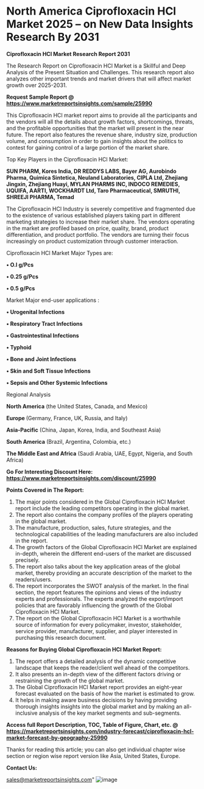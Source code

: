 # North America Ciprofloxacin HCl Market 2025 – on New Data Insights Research By 2031

<strong>Ciprofloxacin HCl Market Research Report 2031</strong>

The Research Report on Ciprofloxacin HCl Market is a Skillful and Deep Analysis of the Present Situation and Challenges. This research report also analyzes other important trends and market drivers that will affect market growth over 2025-2031.

<strong>Request Sample Report @ <a href=https://www.marketreportsinsights.com/sample/25990>https://www.marketreportsinsights.com/sample/25990</a></strong>

This Ciprofloxacin HCl market report aims to provide all the participants and the vendors will all the details about growth factors, shortcomings, threats, and the profitable opportunities that the market will present in the near future. The report also features the revenue share, industry size, production volume, and consumption in order to gain insights about the politics to contest for gaining control of a large portion of the market share.

Top Key Players in the Ciprofloxacin HCl Market:

<strong>SUN PHARM, Kores India, DR REDDYS LABS, Bayer AG, Aurobindo Pharma, Quimica Sintetica, Neuland Laboratories, CIPLA Ltd, Zhejiang Jingxin, Zhejiang Huayi, MYLAN PHARMS INC, INDOCO REMEDIES, UQUIFA, AARTI, WOCKHARDT Ltd, Taro Pharmaceutical, SMRUTHI, SHREEJI PHARMA, Temad</strong>

The Ciprofloxacin HCl Industry is severely competitive and fragmented due to the existence of various established players taking part in different marketing strategies to increase their market share. The vendors operating in the market are profiled based on price, quality, brand, product differentiation, and product portfolio. The vendors are turning their focus increasingly on product customization through customer interaction.

Ciprofloxacin HCl Market Major Types are:

<strong>• O.l g/Pcs

• 0.25 g/Pcs

• 0.5 g/Pcs</strong>

Market Major end-user applications :

<strong>• Urogenital Infections

• Respiratory Tract Infections

• Gastrointestinal Infections

• Typhoid

• Bone and Joint Infections

• Skin and Soft Tissue Infections

• Sepsis and Other Systemic Infections</strong>

Regional Analysis

</u><strong><b>North America</b></strong> (the United States, Canada, and Mexico)

<strong><b>Europe </b></strong>(Germany, France, UK, Russia, and Italy)

<strong><b>Asia-Pacific</b></strong> (China, Japan, Korea, India, and Southeast Asia)

<strong><b>South America</b></strong> (Brazil, Argentina, Colombia, etc.)

<strong><b>The Middle East and Africa</b></strong> (Saudi Arabia, UAE, Egypt, Nigeria, and South Africa)

<strong>Go For Interesting Discount Here: <a href=https://www.marketreportsinsights.com/discount/25990>https://www.marketreportsinsights.com/discount/25990</a></strong>

<strong>Points Covered in The Report:</strong>
<ol>
  <li>The major points considered in the Global Ciprofloxacin HCl Market report include the leading competitors operating in the global market.</li>
  <li>The report also contains the company profiles of the players operating in the global market.</li>
  <li>The manufacture, production, sales, future strategies, and the technological capabilities of the leading manufacturers are also included in the report.</li>
  <li>The growth factors of the Global Ciprofloxacin HCl Market are explained in-depth, wherein the different end-users of the market are discussed precisely.</li>
  <li>The report also talks about the key application areas of the global market, thereby providing an accurate description of the market to the readers/users.</li>
  <li>The report incorporates the SWOT analysis of the market. In the final section, the report features the opinions and views of the industry experts and professionals. The experts analyzed the export/import policies that are favorably influencing the growth of the Global Ciprofloxacin HCl Market.</li>
  <li>The report on the Global Ciprofloxacin HCl Market is a worthwhile source of information for every policymaker, investor, stakeholder, service provider, manufacturer, supplier, and player interested in purchasing this research document.</li>
</ol>
<strong>Reasons for Buying Global Ciprofloxacin HCl Market Report:</strong>

<ol>
  <li>The report offers a detailed analysis of the dynamic competitive landscape that keeps the reader/client well ahead of the competitors.</li>
  <li>It also presents an in-depth view of the different factors driving or restraining the growth of the global market.</li>
  <li>The Global Ciprofloxacin HCl Market report provides an eight-year forecast evaluated on the basis of how the market is estimated to grow.</li>
  <li>It helps in making aware business decisions by having providing thorough insights insights into the global market and by making an all-inclusive analysis of the key market segments and sub-segments.</li>
</ol>
<strong>Access full Report Description, TOC, Table of Figure, Chart, etc. @ <a href=https://marketreportsinsights.com/industry-forecast/ciprofloxacin-hcl-market-forecast-by-geography-25990>https://marketreportsinsights.com/industry-forecast/ciprofloxacin-hcl-market-forecast-by-geography-25990</a></strong>


Thanks for reading this article; you can also get individual chapter wise section or region wise report version like Asia, United States, Europe.

<strong>Contact Us:</strong>

sales@marketreportsinsights.com"
![image](https://github.com/user-attachments/assets/fb291742-af40-4b2b-b05a-13d8f883635b)
